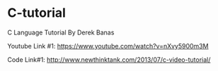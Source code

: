 # C-tutorial

C Language Tutorial By Derek Banas

Youtube Link #1: https://www.youtube.com/watch?v=nXvy5900m3M

Code Link#1: http://www.newthinktank.com/2013/07/c-video-tutorial/
